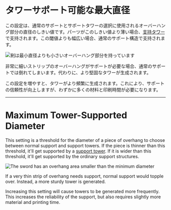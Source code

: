 タワーサポート可能な最大直径
====
この設定は、通常のサポートとサポートタワーの選択に使用されるオーバーハング部分の直径のしきい値です。パーツがこのしきい値より薄い場合、[支持タワー](support_use_towers.md)で支持されます。この閾値よりも幅広い場合、通常のサポート構造で支持されます。

![剣は最小直径よりも小さいオーバーハング部分を持っています](../images/support_use_towers.svg)

非常に細いストリップのオーバーハングがサポートが必要な場合、通常のサポートでは倒れてしまいます。代わりに、より堅固なタワーが生成されます。

この設定を増やすと、タワーがより頻繁に生成されます。これにより、サポートの信頼性が向上しますが、わずかに多くの材料と印刷時間が必要になります。

---

Maximum Tower-Supported Diameter
====
This setting is a threshold for the diameter of a piece of overhang to choose between normal support and support towers. If the piece is thinner than this threshold, it'll get supported by a [support tower](support_use_towers.md). If it is wider than this threshold, it'll get supported by the ordinary support structures.

![The sword has an overhang area smaller than the minimum diameter](../images/support_use_towers.svg)

If a very thin strip of overhang needs support, normal support would topple over. Instead, a more sturdy tower is generated.

Increasing this setting will cause towers to be generated more frequently. This increases the reliability of the support, but also requires slightly more material and printing time.
